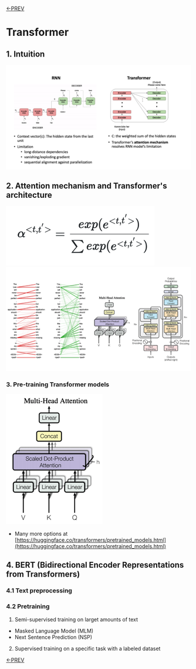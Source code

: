 [<-PREV](sequence.md)

# Transformer 

## 1. Intuition
![image](images/image1.png)

## 2. Attention mechanism and Transformer's architecture

![image](images/equation1.png)
![image](images/image2_2.png)

### 3. Pre-training Transformer models
![image](images/image3.png)
- Many more options at [https://huggingface.co/transformers/pretrained_models.html](https://huggingface.co/transformers/pretrained_models.html)


## 4. BERT (Bidirectional Encoder Representations from Transformers)
### 4.1 Text preprocessing

### 4.2 Pretraining
1. Semi-supervised training on larget amounts of text
  - Masked Language Model (MLM)
  - Next Sentence Prediction (NSP) 
2. Supervised training on a specific task with a labeled dataset 


[<-PREV](sequence.md)
